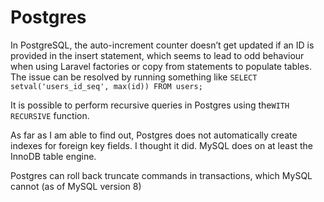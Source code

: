 # Postgres

In PostgreSQL, the auto-increment counter doesn’t get updated if an ID is provided in the insert statement, which seems to lead to odd behaviour when using Laravel factories or copy from statements to populate tables. The issue can be resolved by running something like `SELECT setval('users_id_seq', max(id)) FROM users;`

It is possible to perform recursive queries in Postgres using the`WITH RECURSIVE` function.

As far as I am able to find out, Postgres does not automatically create indexes for foreign key fields. I thought it did. MySQL does on at least the InnoDB table engine.

Postgres can roll back truncate commands in transactions, which MySQL cannot (as of MySQL version 8)
